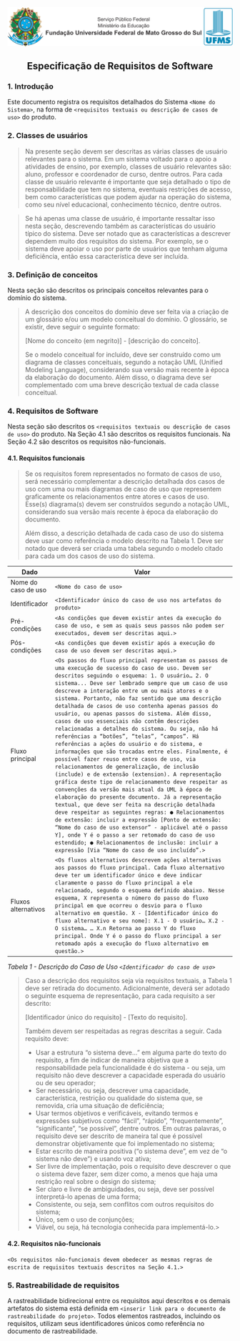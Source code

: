 <div align="center">

<img alt="Cabeçalho UFMS" src="/.assets/cabecalho_docs.png" />

## Especificação de Requisitos de Software

</div>

### 1. Introdução

Este documento registra os requisitos detalhados do Sistema `<Nome do Sistema>`, na forma de `<requisitos textuais ou descrição de casos de uso>` do produto.

### 2. Classes de usuários

> Na presente seção devem ser descritas as várias classes de usuário relevantes para o sistema. Em um sistema voltado para o apoio a atividades de ensino, por exemplo, classes de usuário relevantes são: aluno, professor e coordenador de curso, dentre outros. Para cada classe de usuário relevante é importante que seja detalhado o tipo de responsabilidade que tem no sistema, eventuais restrições de acesso, bem como características que podem ajudar na operação do sistema, como seu nível educacional, conhecimento técnico, dentre outros.

> Se há apenas uma classe de usuário, é importante ressaltar isso nesta seção, descrevendo também as características do usuário típico do sistema. Deve ser notado que as características a descrever dependem muito dos requisitos do sistema. Por exemplo, se o sistema deve apoiar o uso por parte de usuários que tenham alguma deficiência, então essa característica deve ser incluída.

### 3. Definição de conceitos

Nesta seção são descritos os principais conceitos relevantes para o domínio do sistema.

> A descrição dos conceitos do domínio deve ser feita via a criação de um glossário e/ou um modelo conceitual do domínio. O glossário, se existir, deve seguir o seguinte formato:
>
> [Nome do conceito (em negrito)] - [descrição do conceito].
>
> Se o modelo conceitual for incluído, deve ser construído como um diagrama de classes conceituais, segundo a notação UML (Unified Modeling Language), considerando sua versão mais recente à época da elaboração do documento. Além disso, o diagrama deve ser complementado com uma breve descrição textual de cada classe conceitual.

### 4. Requisitos de Software

Nesta seção são descritos os `<requisitos textuais ou descrição de casos de uso>` do produto. Na Seção 4.1 são descritos os requisitos funcionais. Na Seção 4.2 são descritos os requisitos não-funcionais.

#### 4.1. Requisitos funcionais

> Se os requisitos forem representados no formato de casos de uso, será necessário complementar a descrição detalhada dos casos de uso com uma ou mais diagramas de caso de uso que representem graficamente os relacionamentos entre atores e casos de uso. Esse(s) diagrama(s) devem ser construídos segundo a notação UML, considerando sua versão mais recente à época da elaboração do documento.
>
> Além disso, a descrição detalhada de cada caso de uso do sistema deve usar como referência o modelo descrito na Tabela 1. Deve ser notado que deverá ser criada uma tabela segundo o modelo citado para cada um dos casos de uso do sistema.

| Dado                | Valor                                                                                                                                                                                                                                                                                                                                                                                                                                                                                                                                                                                                                                                                                                                                                                                                                                                                                                                                                                                                                                                                                                                                                                                                                                                                                                                                                                          |
| ------------------- | ------------------------------------------------------------------------------------------------------------------------------------------------------------------------------------------------------------------------------------------------------------------------------------------------------------------------------------------------------------------------------------------------------------------------------------------------------------------------------------------------------------------------------------------------------------------------------------------------------------------------------------------------------------------------------------------------------------------------------------------------------------------------------------------------------------------------------------------------------------------------------------------------------------------------------------------------------------------------------------------------------------------------------------------------------------------------------------------------------------------------------------------------------------------------------------------------------------------------------------------------------------------------------------------------------------------------------------------------------------------------------ |
| Nome do caso de uso | `<Nome do caso de uso>`                                                                                                                                                                                                                                                                                                                                                                                                                                                                                                                                                                                                                                                                                                                                                                                                                                                                                                                                                                                                                                                                                                                                                                                                                                                                                                                                                        |
| Identificador       | `<Identificador único do caso de uso nos artefatos do produto>`                                                                                                                                                                                                                                                                                                                                                                                                                                                                                                                                                                                                                                                                                                                                                                                                                                                                                                                                                                                                                                                                                                                                                                                                                                                                                                                |
| Pré-condições       | `<As condições que devem existir antes da execução do caso de uso, e sem as quais seus passos não podem ser executados, devem ser descritas aqui.>`                                                                                                                                                                                                                                                                                                                                                                                                                                                                                                                                                                                                                                                                                                                                                                                                                                                                                                                                                                                                                                                                                                                                                                                                                            |
| Pós-condições       | `<As condições que devem existir após a execução do caso de uso devem ser descritas aqui.>`                                                                                                                                                                                                                                                                                                                                                                                                                                                                                                                                                                                                                                                                                                                                                                                                                                                                                                                                                                                                                                                                                                                                                                                                                                                                                    |
| Fluxo principal     | `<Os passos do fluxo principal representam os passos de uma execução de sucesso do caso de uso. Devem ser descritos seguindo o esquema: 1. O usuário… 2. O sistema... Deve ser lembrado sempre que um caso de uso descreve a interação entre um ou mais atores e o sistema. Portanto, não faz sentido que uma descrição detalhada de casos de uso contenha apenas passos do usuário, ou apenas passos do sistema. Além disso, casos de uso essenciais não contêm descrições relacionadas a detalhes do sistema. Ou seja, não há referências a “botões”, “telas”, “campos”. Há referências a ações do usuário e do sistema, e informações que são trocadas entre eles. Finalmente, é possível fazer reuso entre casos de uso, via relacionamentos de generalização, de inclusão (include) e de extensão (extension). A representação gráfica deste tipo de relacionamento deve respeitar as convenções da versão mais atual da UML à época de elaboração do presente documento. Já a representação textual, que deve ser feita na descrição detalhada deve respeitar as seguintes regras: ● Relacionamentos de extensão: incluir a expressão [Ponto de extensão: “Nome do caso de uso extensor” - aplicável até o passo Y], onde Y é o passo a ser retomado do caso de uso estendido; ● Relacionamentos de inclusão: incluir a expressão [Via “Nome do caso de uso incluído”.>` |
| Fluxos alternativos | `<Os fluxos alternativos descrevem ações alternativas aos passos do fluxo principal. Cada fluxo alternativo deve ter um identificador único e deve indicar claramente o passo do fluxo principal a ele relacionado, segundo o esquema definido abaixo. Nesse esquema, X representa o número do passo do fluxo principal em que ocorreu o desvio para o fluxo alternativo em questão. X - [Identificador único do fluxo alternativo e seu nome]: X.1 - O usuário… X.2 - O sistema… … X.n Retorna ao passo Y do fluxo principal. Onde Y é o passo do fluxo principal a ser retomado após a execução do fluxo alternativo em questão.>`                                                                                                                                                                                                                                                                                                                                                                                                                                                                                                                                                                                                                                                                                                                                           |

_Tabela 1 - Descrição do Caso de Uso `<Identificador do caso de uso>`_

> Caso a descrição dos requisitos seja via requisitos textuais, a Tabela 1 deve ser retirada do documento. Adicionalmente, deverá ser adotado o seguinte esquema de representação, para cada requisito a ser descrito:
>
> [Identificador único do requisito] - [Texto do requisito].
>
> Também devem ser respeitadas as regras descritas a seguir. Cada requisito deve:
>
> - Usar a estrutura “o sistema deve…” em alguma parte do texto do requisito, a fim de indicar de maneira objetiva que a responsabilidade pela funcionalidade é do sistema - ou seja, um requisito não deve descrever a capacidade esperada do usuário ou de seu operador;
> - Ser necessário, ou seja, descrever uma capacidade, característica, restrição ou qualidade do sistema que, se removida, cria uma situação de deficiência;
> - Usar termos objetivos e verificáveis, evitando termos e expressões subjetivos como “fácil”, “rápido”, “frequentemente”, “significante”, “se possível”, dentre outros. Em outras palavras, o requisito deve ser descrito de maneira tal que é possível demonstrar objetivamente que foi implementado no sistema;
> - Estar escrito de maneira positiva (“o sistema deve”, em vez de “o sistema não deve”) e usando voz ativa;
> - Ser livre de implementação, pois o requisito deve descrever o que o sistema deve fazer, sem dizer como, a menos que haja uma restrição real sobre o design do sistema;
> - Ser claro e livre de ambiguidades, ou seja, deve ser possível interpretá-lo apenas de uma forma;
> - Consistente, ou seja, sem conflitos com outros requisitos do sistema;
> - Único, sem o uso de conjunções;
> - Viável, ou seja, há tecnologia conhecida para implementá-lo.>

#### 4.2. Requisitos não-funcionais

`<Os requisitos não-funcionais devem obedecer as mesmas regras de escrita de requisitos textuais descritos na Seção 4.1.>`

### 5. Rastreabilidade de requisitos

A rastreabilidade bidirecional entre os requisitos aqui descritos e os demais artefatos do sistema está definida em `<inserir link para o documento de rastreabilidade do projeto>`. Todos elementos rastreados, incluindo os requisitos, utilizam seus identificadores únicos como referência no documento de rastreabilidade.
